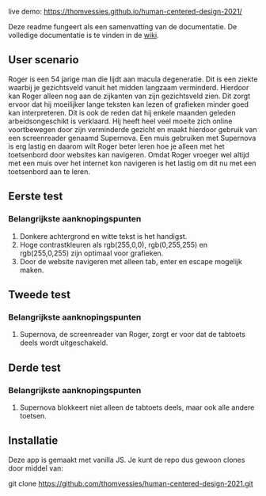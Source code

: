 live demo: https://thomvessies.github.io/human-centered-design-2021/

Deze readme fungeert als een samenvatting van de documentatie. De volledige documentatie is te vinden in de [wiki](https://github.com/thomvessies/human-centered-design-2021/wiki).

## User scenario
Roger is een 54 jarige man die lijdt aan macula degeneratie. Dit is een ziekte waarbij je gezichtsveld vanuit het midden langzaam verminderd. Hierdoor kan Roger alleen nog aan de zijkanten van zijn gezichtsveld zien. Dit zorgt ervoor dat hij moeilijker lange teksten kan lezen of grafieken minder goed kan interpreteren. Dit is ook de reden dat hij enkele maanden geleden arbeidsongeschikt is verklaard. Hij heeft heel veel moeite zich online voortbewegen door zijn verminderde gezicht en maakt hierdoor gebruik van een screenreader genaamd Supernova. Een muis gebruiken met Supernova is erg lastig en daarom wilt Roger beter leren hoe je alleen met het toetsenbord door websites kan navigeren. Omdat Roger vroeger wel altijd met een muis over het internet kon navigeren is het lastig om dit nu met een toetsenbord aan te leren.

## Eerste test
### Belangrijkste aanknopingspunten
1. Donkere achtergrond en witte tekst is het handigst. 
2. Hoge contrastkleuren als rgb(255,0,0), rgb(0,255,255) en rgb(255,0,255) zijn optimaal voor grafieken.
3. Door de website navigeren met alleen tab, enter en escape mogelijk maken. 

## Tweede test
### Belangrijkste aanknopingspunten
1. Supernova, de screenreader van Roger, zorgt er voor dat de tabtoets deels wordt uitgeschakeld.


## Derde test
### Belangrijkste aanknopingspunten
1. Supernova blokkeert niet alleen de tabtoets deels, maar ook alle andere toetsen.


## Installatie
Deze app is gemaakt met vanilla JS. Je kunt de repo dus gewoon clones door middel van:

git clone https://github.com/thomvessies/human-centered-design-2021.git
